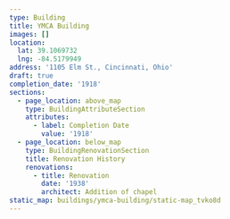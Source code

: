 ```yaml
---
type: Building
title: YMCA Building
images: []
location:
  lat: 39.1069732
  lng: -84.5179949
address: '1105 Elm St., Cincinnati, Ohio'
draft: true
completion_date: '1918'
sections:
  - page_location: above_map
    type: BuildingAttributeSection
    attributes:
      - label: Completion Date
        value: '1918'
  - page_location: below_map
    type: BuildingRenovationSection
    title: Renovation History
    renovations:
      - title: Renovation
        date: '1938'
        architect: Addition of chapel
static_map: buildings/ymca-building/static-map_tvko8d
---
```

